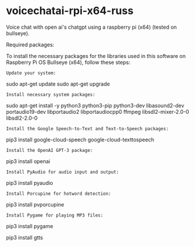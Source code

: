 # voicechatai-rpi-x64-russ
Voice chat with open ai's chatgpt using a raspberry pi (x64) (tested on bullseye).

Required packages:

To install the necessary packages for the libraries used in this software on Raspberry Pi OS Bullseye (x64), follow these steps:

    Update your system:

sudo apt-get update
sudo apt-get upgrade

    Install necessary system packages:

sudo apt-get install -y python3 python3-pip python3-dev libasound2-dev portaudio19-dev libportaudio2 libportaudiocpp0 ffmpeg libsdl2-mixer-2.0-0 libsdl2-2.0-0

    Install the Google Speech-to-Text and Text-to-Speech packages:

pip3 install google-cloud-speech google-cloud-texttospeech

    Install the OpenAI GPT-3 package:

pip3 install openai

    Install PyAudio for audio input and output:

pip3 install pyaudio

    Install Porcupine for hotword detection:

pip3 install pvporcupine

    Install Pygame for playing MP3 files:

pip3 install pygame

pip3 install gtts

